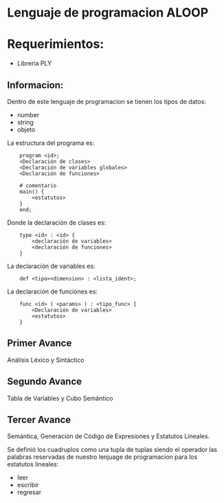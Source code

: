 # Lenguaje de programacion ALOOP

# Requerimientos:
- Libreria PLY

## Informacion:
Dentro de este lenguaje de programacion se tienen los tipos de datos:
- number
- string
- objeto

La estructura del programa es:
```
    program <id>;
    <Declaración de clases>
    <Declaración de variables globales>
    <Declaración de funciones>

    # comentario
    main() {
        <estatutos>
    }
    end;
```

Donde la declaración de clases es:
```
    type <id> : <id> {
		<declaración de variables>
		<declaración de funciones>
    }
```

La declaración de variables es:
```
    def <tipo><dimension> : <lista_ident>;
```

La declaración de funciones es:
```
    func <id> ( <params> ) : <tipo_func> {
		<Declaración de variables>
		<estatutos>
    }
```

## Primer Avance
Análisis Léxico y Sintáctico

## Segundo Avance
Tabla de Variables y Cubo Semántico

## Tercer Avance
Semántica, Generación de Código de Expresiones y Estatutos Lineales.

Se definió los cuadruplos como una tupla de tuplas siendo el operador las palabras reservadas de nuestro lenjuage de programacion para los estatutos lineales:
- leer
- escribir 
- regresar
